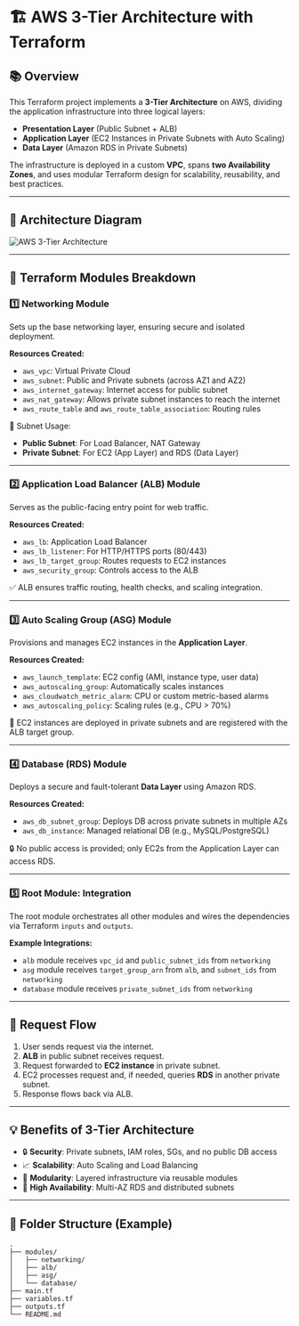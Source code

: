 # 🏗️ AWS 3-Tier Architecture with Terraform

## 📚 Overview

This Terraform project implements a **3-Tier Architecture** on AWS, dividing the application infrastructure into three logical layers:

- **Presentation Layer** (Public Subnet + ALB)
- **Application Layer** (EC2 Instances in Private Subnets with Auto Scaling)
- **Data Layer** (Amazon RDS in Private Subnets)

The infrastructure is deployed in a custom **VPC**, spans **two Availability Zones**, and uses modular Terraform design for scalability, reusability, and best practices.

---

## 🧱 Architecture Diagram

![AWS 3-Tier Architecture](./Chapter4/3tier.png)

---

## 🔧 Terraform Modules Breakdown

### 1️⃣ Networking Module

Sets up the base networking layer, ensuring secure and isolated deployment.

**Resources Created:**

- `aws_vpc`: Virtual Private Cloud
- `aws_subnet`: Public and Private subnets (across AZ1 and AZ2)
- `aws_internet_gateway`: Internet access for public subnet
- `aws_nat_gateway`: Allows private subnet instances to reach the internet
- `aws_route_table` and `aws_route_table_association`: Routing rules

📌 Subnet Usage:

- **Public Subnet**: For Load Balancer, NAT Gateway
- **Private Subnet**: For EC2 (App Layer) and RDS (Data Layer)

---

### 2️⃣ Application Load Balancer (ALB) Module

Serves as the public-facing entry point for web traffic.

**Resources Created:**

- `aws_lb`: Application Load Balancer
- `aws_lb_listener`: For HTTP/HTTPS ports (80/443)
- `aws_lb_target_group`: Routes requests to EC2 instances
- `aws_security_group`: Controls access to the ALB

✅ ALB ensures traffic routing, health checks, and scaling integration.

---

### 3️⃣ Auto Scaling Group (ASG) Module

Provisions and manages EC2 instances in the **Application Layer**.

**Resources Created:**

- `aws_launch_template`: EC2 config (AMI, instance type, user data)
- `aws_autoscaling_group`: Automatically scales instances
- `aws_cloudwatch_metric_alarm`: CPU or custom metric-based alarms
- `aws_autoscaling_policy`: Scaling rules (e.g., CPU > 70%)

🚀 EC2 instances are deployed in private subnets and are registered with the ALB target group.

---

### 4️⃣ Database (RDS) Module

Deploys a secure and fault-tolerant **Data Layer** using Amazon RDS.

**Resources Created:**

- `aws_db_subnet_group`: Deploys DB across private subnets in multiple AZs
- `aws_db_instance`: Managed relational DB (e.g., MySQL/PostgreSQL)

🔒 No public access is provided; only EC2s from the Application Layer can access RDS.

---

### 5️⃣ Root Module: Integration

The root module orchestrates all other modules and wires the dependencies via Terraform `inputs` and `outputs`.

**Example Integrations:**

- `alb` module receives `vpc_id` and `public_subnet_ids` from `networking`
- `asg` module receives `target_group_arn` from `alb`, and `subnet_ids` from `networking`
- `database` module receives `private_subnet_ids` from `networking`

---

## 🔄 Request Flow

1. User sends request via the internet.
2. **ALB** in public subnet receives request.
3. Request forwarded to **EC2 instance** in private subnet.
4. EC2 processes request and, if needed, queries **RDS** in another private subnet.
5. Response flows back via ALB.

---

## 💡 Benefits of 3-Tier Architecture

- 🔒 **Security**: Private subnets, IAM roles, SGs, and no public DB access
- 📈 **Scalability**: Auto Scaling and Load Balancing
- 🧩 **Modularity**: Layered infrastructure via reusable modules
- 🔁 **High Availability**: Multi-AZ RDS and distributed subnets

---

## 📁 Folder Structure (Example)

```plaintext
.
├── modules/
│   ├── networking/
│   ├── alb/
│   ├── asg/
│   └── database/
├── main.tf
├── variables.tf
├── outputs.tf
└── README.md
